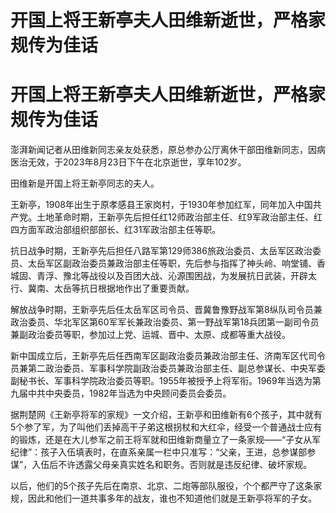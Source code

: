 # 开国上将王新亭夫人田维新逝世，严格家规传为佳话

# 开国上将王新亭夫人田维新逝世，严格家规传为佳话

澎湃新闻记者从田维新同志亲友处获悉，原总参办公厅离休干部田维新同志，因病医治无效，于2023年8月23日下午在北京逝世，享年102岁。

田维新是开国上将王新亭同志的夫人。

王新亭，1908年出生于原孝感县王家岗村，于1930年参加红军，同年加入中国共产党。土地革命时期，王新亭先后担任红12师政治部主任、红9军政治部主任、红四方面军政治部组织部部长、红31军政治部主任等职。

抗日战争时期，王新亭先后担任八路军第129师386旅政治委员、太岳军区政治委员、太岳军区副政治委员兼政治部主任等职，先后参与指挥了神头岭、响堂铺、香城固、青浮、豫北等战役以及百团大战、沁源围困战，为发展抗日武装，开辟太行、冀南、太岳等抗日根据地作出了重要贡献。

解放战争时期，王新亭先后任太岳军区司令员、晋冀鲁豫野战军第8纵队司令员兼政治委员、华北军区第60军军长兼政治委员、第一野战军第18兵团第一副司令员兼副政治委员等职，参加过上党、运城、晋中、太原、成都等重大战役。

新中国成立后，王新亭先后任西南军区副政治委员兼政治部主任、济南军区代司令员兼第二政治委员、军事科学院副政治委员兼政治部主任、副总参谋长、中央军委副秘书长、军事科学院政治委员等职。1955年被授予上将军衔。1969年当选为第九届中共中央委员，1982年当选为中央顾问委员会委员。

据荆楚网《王新亭将军的家规》一文介绍，王新亭和田维新有6个孩子，其中就有5个参了军，为了叫他们丢掉高干子弟这根拐杖和大红伞，经受一个普通战士应有的锻炼，还是在大儿参军之前王将军就和田维新商量立了一条家规——“子女从军纪律”：孩子入伍填表时，在直系亲属一栏中只准写：“父亲，王进，总参谋部参谋”，入伍后不许透露父母亲真实姓名和职务。否则就是违反纪律、破坏家规。

以后，他们的5个孩子先后在南京、北京、二炮等部队服役，个个都严守了这条家规，因此和他们一道共事多年的战友，谁也不知道他们就是王新亭将军的子女。

